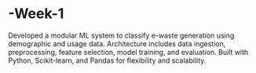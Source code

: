 # -Week-1
Developed a modular ML system to classify e-waste generation using demographic and usage data. Architecture includes data ingestion, preprocessing, feature selection, model training, and evaluation. Built with Python, Scikit-learn, and Pandas for flexibility and scalability.
